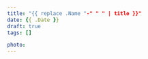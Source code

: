 ```yaml
---
title: "{{ replace .Name "-" " " | title }}"
date: {{ .Date }}
draft: true
tags: []

photo: 
---
```

